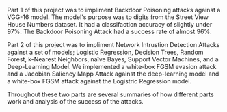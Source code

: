 Part 1 of this project was to impliment Backdoor Poisoning attacks against a VGG-16 model. The model's purpose was to digits from the Street View House Numbers dataset. It had a classifaction accuracy of slightly under 97%. The Backdoor Poisoning Attack had a success rate of almost 96%.

Part 2 of this project was to impliment Network Intrustion Detection Attacks against a set of models; Logistic Regression, Decision Trees, Random Forest, k-Nearest Neighbors, naïve Bayes, Support Vector Machines, and a Deep-Learning Model. We implemented a white-box FGSM evasion attack and a Jacobian Saliency Mapp Attack against the deep-learning model and a white-box FGSM attack against the Logistric Regression model.

Throughout these two parts are several summaries of how different parts work and analysis of the success of the attacks.
